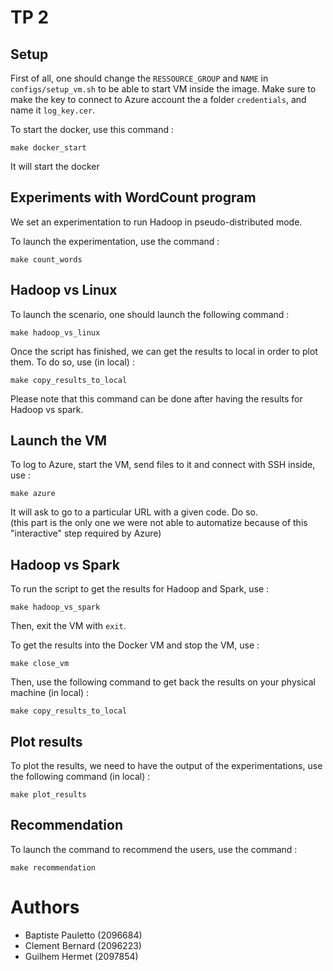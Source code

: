 # TP 2 


## Setup 

First of all, one should change the `RESSOURCE_GROUP` and `NAME` in `configs/setup_vm.sh` to be able to start VM inside the image. 
Make sure to make the key to connect to Azure account the a folder `credentials`, and name it `log_key.cer`. 



To start the docker, use this command :

```
make docker_start
```

It will start the docker 

## Experiments with WordCount program

We set an experimentation to run Hadoop in pseudo-distributed mode. 

To launch the experimentation, use the command : 

```shell
make count_words
```

## Hadoop vs Linux 

To launch the scenario, one should launch the following command : 
```shell
make hadoop_vs_linux
```
Once the script has finished, we can get the results to local in order to plot them.
To do so, use (in local) : 

```shell
make copy_results_to_local
```

Please note that this command can be done after having the results for Hadoop vs spark. 

## Launch the VM

To log to Azure, start the VM, send files to it and connect with SSH inside, use : 

```shell
make azure
```

It will ask to go to a particular URL with a given code. Do so.  
(this part is the only one we were not able to automatize because of this "interactive" step required by Azure)

## Hadoop vs Spark

To run the script to get the results for Hadoop and Spark, use : 
```shell
make hadoop_vs_spark
```

Then, exit the VM with `exit`. 

To get the results into the Docker VM and stop the VM, use : 
```shell
make close_vm
```

Then, use the following command to get back the results on your physical machine (in local) : 

```shell
make copy_results_to_local
```

## Plot results 

To plot the results, we need to have the output of the experimentations, use the following command (in local) : 

```shell
make plot_results
```


## Recommendation 

To launch the command to recommend the users, use the command : 
```shell
make recommendation
```

# Authors 

- Baptiste Pauletto (2096684) 
- Clement Bernard (2096223)
- Guilhem Hermet (2097854)
